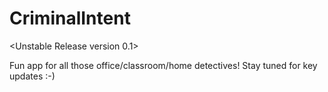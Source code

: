 # CriminalIntent

<Unstable Release version 0.1>

Fun app for all those office/classroom/home detectives!
Stay tuned for key updates :-)
